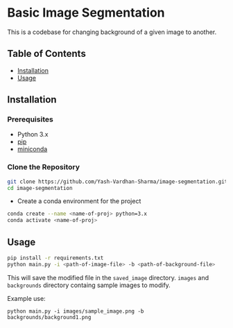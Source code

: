 # Basic Image Segmentation

This is a codebase for changing background of a given image to another.

## Table of Contents

- [Installation](#installation)
- [Usage](#usage)

## Installation

### Prerequisites

- Python 3.x
- [pip](https://pip.pypa.io/en/stable/installation/)
- [miniconda](https://docs.anaconda.com/miniconda/)

### Clone the Repository

```sh
git clone https://github.com/Yash-Vardhan-Sharma/image-segmentation.git
cd image-segmentation
```
- Create a conda environment for the project

```sh
conda create --name <name-of-proj> python=3.x
conda activate <name-of-proj>
```

## Usage

```sh
pip install -r requirements.txt
python main.py -i <path-of-image-file> -b <path-of-background-file>
```

This will save the modified file in the `saved_image` directory.
`images` and `backgrounds` directory containg sample images to modify.

Example use:

```
python main.py -i images/sample_image.png -b backgrounds/background1.png
```






